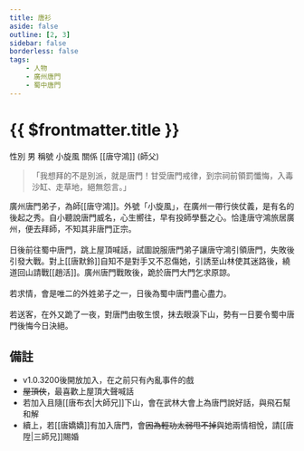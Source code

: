 ```yaml
---
title: 唐衫
aside: false
outline: [2, 3]
sidebar: false
borderless: false
tags:
    - 人物
    - 廣州唐門
    - 蜀中唐門
---
```


# {{ $frontmatter.title }}

<ChTabs position="bottom">
	<ChTab title="唐衫">
		<Ch src='/images/characters/special811/normal.png' position='right'/>
		<ChName nameZh='唐衫' nameEn='Tang Shan' position='right' />
		<ChTable>
			<ChTr>
				<ChTd isTitle=true>
					性別
				</ChTd>
				<ChTd>
					男
				</ChTd>
			</ChTr>
			<ChTr>
				<ChTd isTitle=true>
					稱號
				</ChTd>
				<ChTd>
					小旋風
				</ChTd>
			</ChTr>
			<ChTr>
				<ChTd isTitle=true position='center'>
					關係
				</ChTd>
			</ChTr>
			<ChTr>
				<ChTd position='center'>
					[[唐守鴻]] (師父)
				</ChTd>
			</ChTr>
		</ChTable>
	</ChTab>
</ChTabs>

> 「我想拜的不是別派，就是唐門！甘受唐門戒律，到宗祠前領罰懺悔，入毒沙缸、走草地，絕無怨言。」

廣州唐門弟子，為師[[唐守鴻]]。外號「小旋風」，在廣州一帶行俠仗義，是有名的後起之秀。自小聽說唐門威名，心生嚮往，早有投師學藝之心。恰逢唐守鴻旅居廣州，便去拜師，不知其非唐門正宗。
<br><br>
日後前往蜀中唐門，跳上屋頂喊話，試圖說服唐門弟子讓唐守鴻引領唐門，失敗後引發大戰。對上[[唐默鈴]]自知不是對手又不忍傷她，引誘至山林使其迷路後，繞道回山請戰[[趙活]]。廣州唐門戰敗後，跪於唐門大門乞求原諒。
<br><br>
若求情，會是唯二的外姓弟子之一，日後為蜀中唐門盡心盡力。
<br><br>
若送客，在外又跪了一夜，對唐門由敬生恨，抹去眼淚下山，勢有一日要令蜀中唐門後悔今日決絕。

## 備註

- v1.0.3200後開放加入，在之前只有內亂事件的戲
- ~~屋頂俠~~，最喜歡上屋頂大聲喊話
- 若加入且隨[[唐布衣|大師兄]]下山，會在武林大會上為唐門說好話，與飛石幫和解
- 續上，若[[唐嬌嬌]]有加入唐門，會~~因為輕功太弱甩不掉~~與她兩情相悅，請[[唐陞|三師兄]]賜婚

